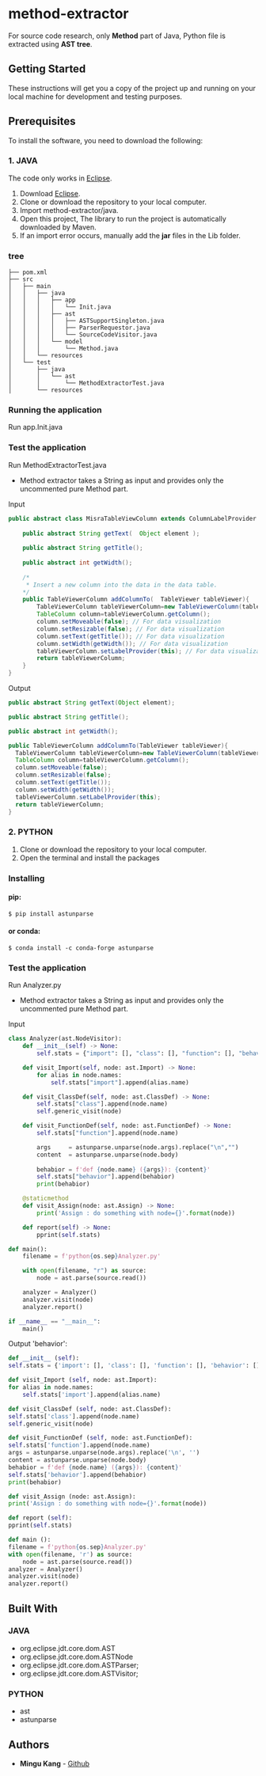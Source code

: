 # method-extractor
For source code research, only **Method** part of Java, Python file is extracted using **AST tree**.

## Getting Started

These instructions will get you a copy of the project up and running on your local machine for development and testing purposes.



## Prerequisites
To install the software, you need to download the following:

### 1. JAVA
The code only works in [Eclipse](https://www.eclipse.org/downloads/).
1. Download [Eclipse](https://www.eclipse.org/downloads/).
2. Clone or download the repository to your local computer.
3. Import method-extractor/java.
4. Open this project, The library to run the project is automatically downloaded by Maven.
5. If an import error occurs, manually add the **jar** files in the Lib folder.

### tree
```
├── pom.xml
├── src
│   ├── main
│   │   ├── java
│   │   │   ├── app
│   │   │   │   └── Init.java
│   │   │   ├── ast
│   │   │   │   ├── ASTSupportSingleton.java
│   │   │   │   ├── ParserRequestor.java
│   │   │   │   └── SourceCodeVisitor.java
│   │   │   └── model
│   │   │       └── Method.java
│   │   └── resources
│   └── test
│       ├── java
│       │   └── ast
│       │       └── MethodExtractorTest.java
│       └── resources
```

### Running the application

Run app.Init.java

### Test the application

Run MethodExtractorTest.java
* Method extractor takes a String as input and provides only the uncommented pure Method part.

Input
```java
public abstract class MisraTableViewColumn extends ColumnLabelProvider {
    
    public abstract String getText(  Object element );
    
    public abstract String getTitle();
    
    public abstract int getWidth();
    
    /*
     * Insert a new column into the data in the data table.
    */
    public TableViewerColumn addColumnTo(  TableViewer tableViewer){
        TableViewerColumn tableViewerColumn=new TableViewerColumn(tableViewer,SWT.NONE); 
        TableColumn column=tableViewerColumn.getColumn(); 
        column.setMoveable(false); // For data visualization
        column.setResizable(false); // For data visualization
        column.setText(getTitle()); // For data visualization
        column.setWidth(getWidth()); // For data visualization
        tableViewerColumn.setLabelProvider(this); // For data visualization
        return tableViewerColumn; 
    }
}
```

Output
```java
public abstract String getText(Object element);

public abstract String getTitle();

public abstract int getWidth();

public TableViewerColumn addColumnTo(TableViewer tableViewer){
  TableViewerColumn tableViewerColumn=new TableViewerColumn(tableViewer,SWT.NONE);
  TableColumn column=tableViewerColumn.getColumn();
  column.setMoveable(false);
  column.setResizable(false);
  column.setText(getTitle());
  column.setWidth(getWidth());
  tableViewerColumn.setLabelProvider(this);
  return tableViewerColumn;
}
```

### 2. PYTHON

1. Clone or download the repository to your local computer.
2. Open the terminal and install the packages


### Installing
#### pip:
```
$ pip install astunparse
```

#### or conda:
```
$ conda install -c conda-forge astunparse
```

### Test the application

Run Analyzer.py
* Method extractor takes a String as input and provides only the uncommented pure Method part.

Input
```python
class Analyzer(ast.NodeVisitor):
    def __init__(self) -> None:
        self.stats = {"import": [], "class": [], "function": [], "behavior":[]}

    def visit_Import(self, node: ast.Import) -> None:
        for alias in node.names:
            self.stats["import"].append(alias.name)

    def visit_ClassDef(self, node: ast.ClassDef) -> None:
        self.stats["class"].append(node.name)
        self.generic_visit(node)

    def visit_FunctionDef(self, node: ast.FunctionDef) -> None:
        self.stats["function"].append(node.name)

        args     = astunparse.unparse(node.args).replace("\n","")
        content  = astunparse.unparse(node.body)
        
        behabior = f'def {node.name} ({args}): {content}'
        self.stats["behavior"].append(behabior)
        print(behabior)

    @staticmethod
    def visit_Assign(node: ast.Assign) -> None:
        print('Assign : do something with node={}'.format(node))

    def report(self) -> None: 
        pprint(self.stats)

def main():
    filename = f'python{os.sep}Analyzer.py'

    with open(filename, "r") as source:
        node = ast.parse(source.read())

    analyzer = Analyzer()
    analyzer.visit(node)
    analyzer.report()

if __name__ == "__main__":
    main()
```

Output
'behavior':
```python
def __init__ (self): 
self.stats = {'import': [], 'class': [], 'function': [], 'behavior': []}

def visit_Import (self, node: ast.Import): 
for alias in node.names:
    self.stats['import'].append(alias.name)

def visit_ClassDef (self, node: ast.ClassDef):       
self.stats['class'].append(node.name)
self.generic_visit(node)

def visit_FunctionDef (self, node: ast.FunctionDef): 
self.stats['function'].append(node.name)
args = astunparse.unparse(node.args).replace('\n', '')
content = astunparse.unparse(node.body)
behabior = f'def {node.name} ({args}): {content}'
self.stats['behavior'].append(behabior)
print(behabior)

def visit_Assign (node: ast.Assign):
print('Assign : do something with node={}'.format(node))

def report (self):
pprint(self.stats)

def main ():
filename = f'python{os.sep}Analyzer.py'
with open(filename, 'r') as source:
    node = ast.parse(source.read())
analyzer = Analyzer()
analyzer.visit(node)
analyzer.report()
```


## Built With
### JAVA
* org.eclipse.jdt.core.dom.AST
* org.eclipse.jdt.core.dom.ASTNode
* org.eclipse.jdt.core.dom.ASTParser;
* org.eclipse.jdt.core.dom.ASTVisitor;
### PYTHON
* ast
* astunparse

## Authors
* **Mingu Kang** - [Github](https://github.com/minqukanq)
